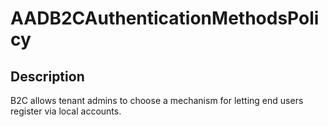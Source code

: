 
# AADB2CAuthenticationMethodsPolicy

## Description

B2C allows tenant admins to choose a mechanism for letting end users register via local accounts.
